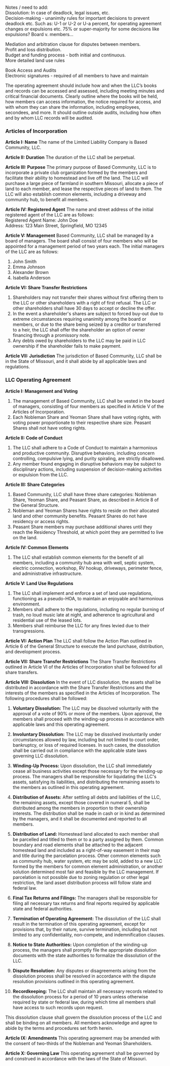 Notes / need to add:   
Dissolution: In case of deadlock, legal issues, etc.   
Decision-making - unanimity rules for important decisions to prevent deadlock etc. Such as: U-1 or U-2 or U-a percent, for operating agreement changes or expulsions etc. 75% or super-majority for some decisions like expulsions? Board v. members...   


Mediation and arbitration clause for disputes between members.  
Profit and loss distribution.  
Budget and funding process - both initial and continuous.  
More detailed land use rules  

Book Access and Audits  
Electronic signatures - required of all members to have and maintain   
  
The operating agreement should include how and when the LLC’s books and records can be accessed and assessed, including meeting minutes and critical financial documents. Clearly outline where the books will be held, how members can access information, the notice required for access, and with whom they can share the information, including employees, secondees, and more. It should outline outside audits, including how often and by whom LLC records will be audited.  


   
### Articles of Incorporation

**Article I: Name**
The name of the Limited Liability Company is Based Community, LLC.

**Article II: Duration**
The duration of the LLC shall be perpetual.

**Article III: Purpose**
The primary purpose of Based Community, LLC is to incorporate a private club organization formed by the members and facilitate their ability to homestead and live off the land. The LLC will purchase a large piece of farmland in southern Missouri, allocate a piece of land to each member, and lease the respective pieces of land to them. The LLC will also establish common elements, including a driveway and community hub, to benefit all members.

**Article IV: Registered Agent**
The name and street address of the initial registered agent of the LLC are as follows:  
Registered Agent Name: John Doe  
Address: 123 Main Street, Springfield, MO 12345  


**Article V: Management**
Based Community, LLC shall be managed by a board of managers. The board shall consist of four members who will be appointed for a management period of two years each. The initial managers of the LLC are as follows:
1. John Smith
2. Emma Johnson
3. Alexander Brown
4. Isabella Anderson

**Article VI: Share Transfer Restrictions**
1. Shareholders may not transfer their shares without first offering them to the LLC or other shareholders with a right of first refusal. The LLC or other shareholders shall have 30 days to accept or decline the offer.
2. In the event a shareholder's shares are subject to forced buy-out due to extreme circumstances requiring unanimity among the board or members, or due to the share being seized by a creditor or transferred to a heir, the LLC shall offer the shareholder an option of owner financing through a promissory note.
3. Any debts owed by shareholders to the LLC may be paid in LLC ownership if the shareholder fails to make payment.

**Article VII: Jurisdiction**
The jurisdiction of Based Community, LLC shall be in the State of Missouri, and it shall abide by all applicable laws and regulations.

### LLC Operating Agreement

**Article I: Management and Voting**
1. The management of Based Community, LLC shall be vested in the board of managers, consisting of four members as specified in Article V of the Articles of Incorporation.
2. Each Nobleman Share and Yeoman Share shall have voting rights, with voting power proportionate to their respective share size. Peasant Shares shall not have voting rights.

**Article II: Code of Conduct**
1. The LLC shall adhere to a Code of Conduct to maintain a harmonious and productive community. Disruptive behaviors, including concern controlling, compulsive lying, and purity spiraling, are strictly disallowed.
2. Any member found engaging in disruptive behaviors may be subject to disciplinary actions, including suspension of decision-making activities or expulsion from the LLC.

**Article III: Share Categories**
1. Based Community, LLC shall have three share categories: Nobleman Share, Yeoman Share, and Peasant Share, as described in Article 8 of the General Structure.
2. Nobleman and Yeoman Shares have rights to reside on their allocated land and other community benefits. Peasant Shares do not have residency or access rights.
3. Peasant Share members may purchase additional shares until they reach the Residency Threshold, at which point they are permitted to live on the land.

**Article IV: Common Elements**
1. The LLC shall establish common elements for the benefit of all members, including a community hub area with well, septic system, electric connection, workshop, RV hookup, driveways, perimeter fence, and administrative infrastructure.

**Article V: Land Use Regulations**
1. The LLC shall implement and enforce a set of land use regulations, functioning as a pseudo-HOA, to maintain an enjoyable and harmonious environment.
2. Members shall adhere to the regulations, including no regular burning of trash, no loud music late at night, and adherence to agricultural and residential use of the leased lots.
3. Members shall reimburse the LLC for any fines levied due to their transgressions.

**Article VI: Action Plan**
The LLC shall follow the Action Plan outlined in Article 6 of the General Structure to execute the land purchase, distribution, and development process.

**Article VII: Share Transfer Restrictions**
The Share Transfer Restrictions outlined in Article VI of the Articles of Incorporation shall be followed for all share transfers.

**Article VIII: Dissolution**
In the event of LLC dissolution, the assets shall be distributed in accordance with the Share Transfer Restrictions and the interests of the members as specified in the Articles of Incorporation. The following procedures shall be followed:  

1. **Voluntary Dissolution:** The LLC may be dissolved voluntarily with the approval of a vote of 90% or more of the members. Upon approval, the members shall proceed with the winding-up process in accordance with applicable laws and this operating agreement.

2. **Involuntary Dissolution:** The LLC may be dissolved involuntarily under circumstances allowed by law, including but not limited to court order, bankruptcy, or loss of required licenses. In such cases, the dissolution shall be carried out in compliance with the applicable state laws governing LLC dissolution.

3. **Winding-Up Process:** Upon dissolution, the LLC shall immediately cease all business activities except those necessary for the winding-up process. The managers shall be responsible for liquidating the LLC's assets, satisfying its liabilities, and distributing the remaining assets to the members as outlined in this operating agreement.

4. **Distribution of Assets:** After settling all debts and liabilities of the LLC, the remaining assets, except those covered in numeral 5, shall be distributed among the members in proportion to their ownership interests. The distribution shall be made in cash or in kind as determined by the managers, and it shall be documented and reported to all members.
5. **Distribution of Land:** Homestead land allocated to each member shall be parcelled and titled to them or to a party assigned by them. Common boundary and road elements shall be attached to the adjacent homestead land and included as a right-of-way easement in their map and title during the parcelation process. Other common elements such as community hub, water system, etc may be sold, added to a new LLC formed by the members for common element administration, or another solution determined most fair and feasible by the LLC management. If parcelation is not possible due to zoning regulation or other legal restriction, the land asset distribution process will follow state and federal law. 

6. **Final Tax Returns and Filings:** The managers shall be responsible for filing all necessary tax returns and final reports required by applicable state and federal authorities.

7. **Termination of Operating Agreement:** The dissolution of the LLC shall result in the termination of this operating agreement, except for provisions that, by their nature, survive termination, including but not limited to any confidentiality, non-compete, and indemnification clauses.

8. **Notice to State Authorities:** Upon completion of the winding-up process, the managers shall promptly file the appropriate dissolution documents with the state authorities to formalize the dissolution of the LLC.

9. **Dispute Resolution:** Any disputes or disagreements arising from the dissolution process shall be resolved in accordance with the dispute resolution provisions outlined in this operating agreement.

10. **Recordkeeping:** The LLC shall maintain all necessary records related to the dissolution process for a period of 10 years unless otherwise required by state or federal law, during which time all members shall have access to such records upon request.

This dissolution clause shall govern the dissolution process of the LLC and shall be binding on all members. All members acknowledge and agree to abide by the terms and procedures set forth herein.

**Article IX: Amendments**
This operating agreement may be amended with the consent of two-thirds of the Nobleman and Yeoman Shareholders.

**Article X: Governing Law**
This operating agreement shall be governed by and construed in accordance with the laws of the State of Missouri.
  
